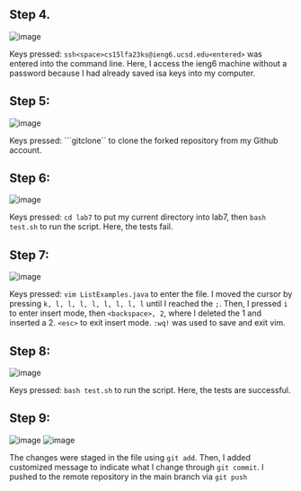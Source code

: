 ## Step 4.

![image](https://github.com/ayynny/cse15l-lab-reports/assets/61796361/6039d354-8d1b-44b4-bdda-2b91a0a319a1)

Keys pressed: ```ssh<space>cs15lfa23ks@ieng6.ucsd.edu<entered>``` was entered into the command line. Here, I access the ieng6 machine without a password because I had already saved isa keys into my computer.

## Step 5:

![image](https://github.com/ayynny/cse15l-lab-reports/assets/61796361/413931e6-cacd-431d-806d-3a8814ff2852)

Keys pressed: ```git<space>clone<space>`` to clone the forked repository from my Github account.

## Step 6:

![image](https://github.com/ayynny/cse15l-lab-reports/assets/61796361/5498f5f6-e88d-4917-a59f-f51dabd80461)

Keys pressed: ```cd lab7``` to put my current directory into lab7, then ```bash test.sh``` to run the script. Here, the tests fail.

## Step 7:

![image](https://github.com/ayynny/cse15l-lab-reports/assets/61796361/72cf1d85-b2c5-405e-8cc8-8a9332d5ad8d)

Keys pressed: ```vim ListExamples.java``` to enter the file. I moved the cursor by pressing ```k, l, l, l, l, l, l, l, l``` until I reached the ```;```. Then, I pressed ```i``` to enter insert mode, then ```<backspace>, 2```, where I deleted the 1 and inserted a 2. ```<esc>``` to exit insert mode. ```:wq!``` was used to save and exit vim.

## Step 8:

![image](https://github.com/ayynny/cse15l-lab-reports/assets/61796361/2e788aa3-0844-43ab-88ef-97259a653978)

Keys pressed: ```bash test.sh``` to run the script. Here, the tests are successful.

## Step 9:

![image](https://github.com/ayynny/cse15l-lab-reports/assets/61796361/35f256be-389c-4a2e-8ac7-c95f5a83bd5e)
![image](https://github.com/ayynny/cse15l-lab-reports/assets/61796361/4fb28fcd-f8c6-4801-9b19-61179298ec80)

The changes were staged in the file using ```git add```. Then, I added customized message to indicate what I change through ```git commit```. I pushed to the remote repository in the main branch via ```git push```

